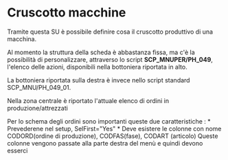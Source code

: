 # Cruscotto macchine

Tramite questa SU è possibile definire cosa il cruscotto produttivo di una macchina.

Al momento la struttura della scheda è abbastanza fissa, ma c'è la possibilità di personalizzare, attraverso lo script **SCP_MNUPER/PH_049**, l'elenco delle azioni, disponibili nella bottoniera riportata in alto.

La bottoniera riportata sulla destra è invece nello script standard SCP_MNU/PH_049_01.


Nella zona centrale è riportato l'attuale elenco di ordini in produzione/attrezzati

Per lo schema degli ordini sono importanti queste due caratteristiche : 
\* Prevederene nel setup, SelFirst="Yes"
\* Deve esistere le colonne con nome CODORD(ordine di produzione), CODFAS(fase), CODART (articolo)
  Queste colonne vengono passate alla parte destra del menù e quindi devono esserci
